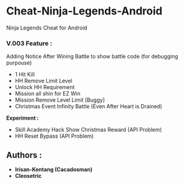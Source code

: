 # Cheat-Ninja-Legends-Android
Ninja Legends Cheat for Android

### V.003 Feature :

Adding Notice After Wining Battle to show battle code (for debugging purpouse)

- 1 Hit Kill
- HH Remove Limit Level
- Unlock HH Requirement
- Mission all shin for EZ Win
- Mission Remove Level Limit [Buggy]
- Christmas Event Infinity Battle (Even After Heart is Drained)

**Experiment :**
- Skill Academy Hack Show Christmas Reward (API Problem)
- HH Reset Bypass (API Problem)

## Authors :

- **Irisan-Kentang (Cacadosman)**
- **Cleosetric**
